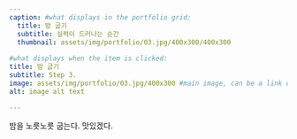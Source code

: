```yaml
---
caption: #what displays in the portfolio grid:
  title: 밤 굽기
  subtitle: 실력이 드러나는 순간
  thumbnail: assets/img/portfolio/03.jpg/400x300/400x300
  
#what displays when the item is clicked:
title: 밤 굽기
subtitle: Step 3.
image: assets/img/portfolio/03.jpg/400x300 #main image, can be a link or a file in assets/img/portfolio
alt: image alt text

---
```

밤을 노릇노릇 굽는다. 맛있겠다.
